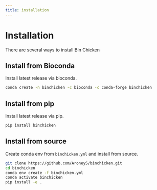 ```yaml
---
title: installation
---
```


Installation
========

There are several ways to install Bin Chicken

## Install from Bioconda

Install latest release via bioconda.

```bash
conda create -n binchicken -c bioconda -c conda-forge binchicken
```

## Install from pip

Install latest release via pip.

```bash
pip install binchicken
```

## Install from source

Create conda env from `binchicken.yml` and install from source.

```bash
git clone https://github.com/AroneyS/binchicken.git
cd binchicken
conda env create -f binchicken.yml
conda activate binchicken
pip install -e .
```
